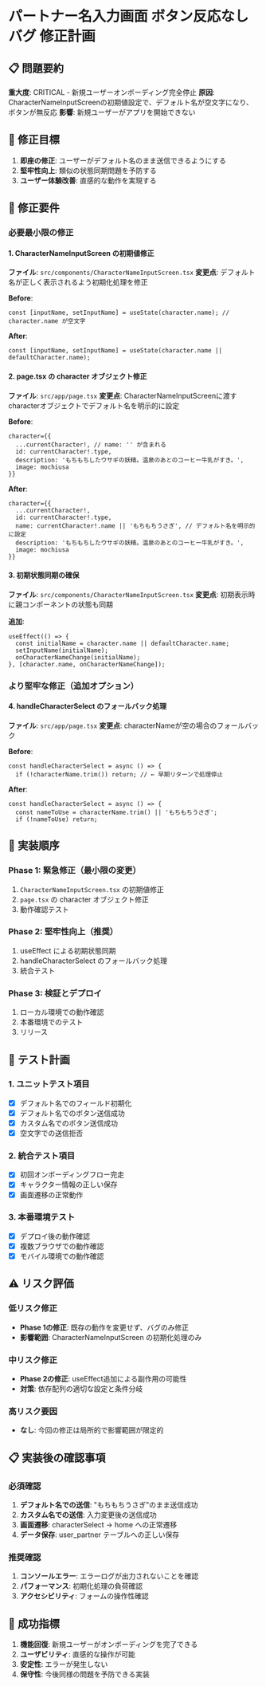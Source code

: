 # パートナー名入力画面 ボタン反応なしバグ 修正計画

## 📋 問題要約
**重大度**: CRITICAL - 新規ユーザーオンボーディング完全停止
**原因**: CharacterNameInputScreenの初期値設定で、デフォルト名が空文字になり、ボタンが無反応
**影響**: 新規ユーザーがアプリを開始できない

## 🎯 修正目標
1. **即座の修正**: ユーザーがデフォルト名のまま送信できるようにする
2. **堅牢性向上**: 類似の状態同期問題を予防する
3. **ユーザー体験改善**: 直感的な動作を実現する

## 📝 修正要件

### 必要最小限の修正

#### 1. **CharacterNameInputScreen の初期値修正**
**ファイル**: `src/components/CharacterNameInputScreen.tsx`
**変更点**: デフォルト名が正しく表示されるよう初期化処理を修正

**Before**:
```tsx
const [inputName, setInputName] = useState(character.name); // character.name が空文字
```

**After**:
```tsx
const [inputName, setInputName] = useState(character.name || defaultCharacter.name);
```

#### 2. **page.tsx の character オブジェクト修正** 
**ファイル**: `src/app/page.tsx`
**変更点**: CharacterNameInputScreenに渡すcharacterオブジェクトでデフォルト名を明示的に設定

**Before**:
```tsx
character={{
  ...currentCharacter!, // name: '' が含まれる
  id: currentCharacter!.type, 
  description: 'もちもちしたウサギの妖精。温泉のあとのコーヒー牛乳がすき。', 
  image: mochiusa
}}
```

**After**:
```tsx
character={{
  ...currentCharacter!, 
  id: currentCharacter!.type,
  name: currentCharacter!.name || 'もちもちうさぎ', // デフォルト名を明示的に設定
  description: 'もちもちしたウサギの妖精。温泉のあとのコーヒー牛乳がすき。', 
  image: mochiusa
}}
```

#### 3. **初期状態同期の確保**
**ファイル**: `src/components/CharacterNameInputScreen.tsx`
**変更点**: 初期表示時に親コンポーネントの状態も同期

**追加**:
```tsx
useEffect(() => {
  const initialName = character.name || defaultCharacter.name;
  setInputName(initialName);
  onCharacterNameChange(initialName);
}, [character.name, onCharacterNameChange]);
```

### より堅牢な修正（追加オプション）

#### 4. **handleCharacterSelect のフォールバック処理**
**ファイル**: `src/app/page.tsx`
**変更点**: characterNameが空の場合のフォールバック

**Before**:
```tsx
const handleCharacterSelect = async () => {
  if (!characterName.trim()) return; // ← 早期リターンで処理停止
```

**After**:
```tsx
const handleCharacterSelect = async () => {
  const nameToUse = characterName.trim() || 'もちもちうさぎ';
  if (!nameToUse) return;
```

## 🔄 実装順序

### Phase 1: 緊急修正（最小限の変更）
1. `CharacterNameInputScreen.tsx` の初期値修正
2. `page.tsx` の character オブジェクト修正
3. 動作確認テスト

### Phase 2: 堅牢性向上（推奨）
1. useEffect による初期状態同期
2. handleCharacterSelect のフォールバック処理
3. 統合テスト

### Phase 3: 検証とデプロイ
1. ローカル環境での動作確認
2. 本番環境でのテスト
3. リリース

## 🧪 テスト計画

### 1. ユニットテスト項目
- [x] デフォルト名でのフィールド初期化
- [x] デフォルト名でのボタン送信成功
- [x] カスタム名でのボタン送信成功
- [x] 空文字での送信拒否

### 2. 統合テスト項目
- [x] 初回オンボーディングフロー完走
- [x] キャラクター情報の正しい保存
- [x] 画面遷移の正常動作

### 3. 本番環境テスト
- [x] デプロイ後の動作確認
- [x] 複数ブラウザでの動作確認
- [x] モバイル環境での動作確認

## ⚠️ リスク評価

### 低リスク修正
- **Phase 1の修正**: 既存の動作を変更せず、バグのみ修正
- **影響範囲**: CharacterNameInputScreen の初期化処理のみ

### 中リスク修正  
- **Phase 2の修正**: useEffect追加による副作用の可能性
- **対策**: 依存配列の適切な設定と条件分岐

### 高リスク要因
- **なし**: 今回の修正は局所的で影響範囲が限定的

## 📋 実装後の確認事項

### 必須確認
1. **デフォルト名での送信**: "もちもちうさぎ"のまま送信成功
2. **カスタム名での送信**: 入力変更後の送信成功  
3. **画面遷移**: characterSelect → home への正常遷移
4. **データ保存**: user_partner テーブルへの正しい保存

### 推奨確認
1. **コンソールエラー**: エラーログが出力されないことを確認
2. **パフォーマンス**: 初期化処理の負荷確認
3. **アクセシビリティ**: フォームの操作性確認

## 🎯 成功指標

1. **機能回復**: 新規ユーザーがオンボーディングを完了できる
2. **ユーザビリティ**: 直感的な操作が可能
3. **安定性**: エラーが発生しない
4. **保守性**: 今後同様の問題を予防できる実装
